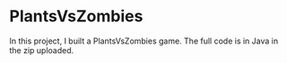 # PlantsVsZombies
In this project, I built a PlantsVsZombies game. The full code is in Java in the zip uploaded.
